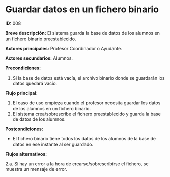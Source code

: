 # Guardar datos en un fichero binario

**ID:** 008

**Breve descripción:** El sistema guarda la base de datos de los alumnos en un fichero binario preestablecido.

**Actores principales:** Profesor Coordinador o Ayudante.

**Actores secundarios:** Alumnos.

**Precondiciones:**

1. Si la base de datos está vacía, el archivo binario donde se guardarán los datos quedará vacío.

**Flujo principal:**

1. El caso de uso empieza cuando el profesor necesita guardar los datos de los alumnos en un fichero binario.
3. El sistema crea/sobrescribe el fichero preestablecido y guarda la base de datos de los alumnos.

**Postcondiciones:**

* El fichero binario tiene todos los datos de los alumnos de la base de datos en ese instante al ser guardado.

**Flujos alternativos:**

2.a. Si hay un error a la hora de crearse/sobrescribirse el fichero, se muestra un mensaje de error.
